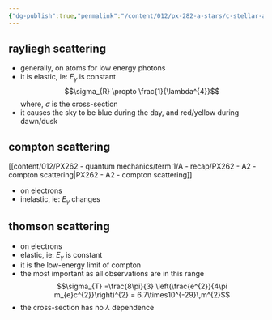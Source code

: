 ```yaml
---
{"dg-publish":true,"permalink":"/content/012/px-282-a-stars/c-stellar-atmosphere/c9-sources-of-opacity/px-282-c9e-scattering/","noteIcon":"1","created":"2024-11-25T10:50:32.000+00:00","updated":"2024-12-22T15:03:01.611+00:00"}
---
```


## rayliegh scattering
- generally, on atoms for low energy photons 
- it is elastic, ie: $E_{\gamma}$ is constant
$$\sigma_{R} \propto \frac{1}{\lambda^{4}}$$
	where, $\sigma$ is the cross-section
- it causes the sky to be blue during the day, and red/yellow during dawn/dusk
## compton scattering
[[content/012/PX262 - quantum mechanics/term 1/A - recap/PX262 - A2 - compton scattering\|PX262 - A2 - compton scattering]]
- on electrons
- inelastic, ie: $E_\gamma$ changes
## thomson scattering
- on electrons
- elastic, ie: $E_\gamma$ is constant
- it is the low-energy limit of compton
- the most important as all observations are in this range
$$\sigma_{T} =\frac{8\pi}{3} \left(\frac{e^{2}}{4\pi m_{e}c^{2}}\right)^{2} = 6.7\times10^{-29}\,m^{2}$$
- the cross-section has no $\lambda$ dependence
